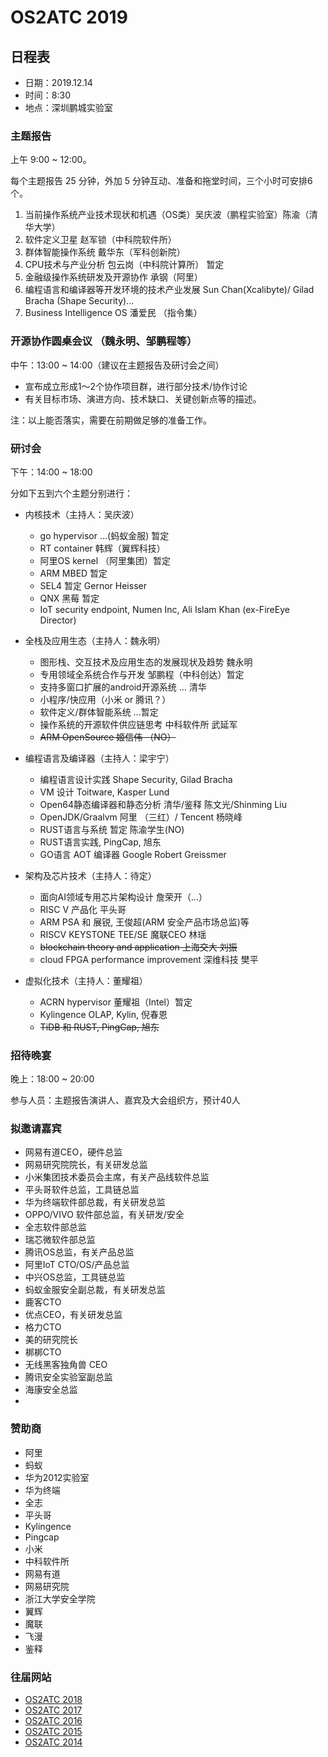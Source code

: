 # OS2ATC 2019

## 日程表

- 日期：2019.12.14
- 时间：8:30
- 地点：深圳鹏城实验室


### 主题报告

上午 9:00 \~ 12:00。

每个主题报告 25 分钟，外加 5 分钟互动、准备和拖堂时间，三个小时可安排6个。

1. 当前操作系统产业技术现状和机遇（OS类）吴庆波（鹏程实验室）陈渝（清华大学）
1. 软件定义卫星 赵军锁（中科院软件所）
1. 群体智能操作系统 戴华东（军科创新院）
1. CPU技术与产业分析 包云岗（中科院计算所） 暂定
1. 金融级操作系统研发及开源协作 承钢（阿里）
1. 编程语言和编译器等开发环境的技术产业发展 Sun Chan(Xcalibyte)/ Gilad Bracha (Shape Security)...
1. Business Intelligence OS 潘爱民 （指令集）

### 开源协作圆桌会议 （魏永明、邹鹏程等）

中午：13:00 \~ 14:00（建议在主题报告及研讨会之间）

- 宣布成立形成1～2个协作项目群，进行部分技术/协作讨论
- 有关目标市场、演进方向、技术缺口、关键创新点等的描述。

注：以上能否落实，需要在前期做足够的准备工作。

### 研讨会

下午：14:00 \~ 18:00

分如下五到六个主题分别进行：

- 内核技术（主持人：吴庆波）
   - go hypervisor ...(蚂蚁金服)  暂定
   - RT container 韩辉（翼辉科技）
   - 阿里OS kernel （阿里集团）暂定
   - ARM MBED 暂定
   - SEL4 暂定 Gernor Heisser
   - QNX 黑莓 暂定
   - IoT security endpoint, Numen Inc, Ali Islam Khan (ex-FireEye Director)

- 全栈及应用生态（主持人：魏永明）
   - 图形栈、交互技术及应用生态的发展现状及趋势 魏永明
   - 专用领域全系统合作与开发  邹鹏程（中科创达）暂定
   - 支持多窗口扩展的android开源系统 ... 清华
   - 小程序/快应用（小米 or 腾讯？）
   - 软件定义/群体智能系统 ...暂定
   - 操作系统的开源软件供应链思考 中科软件所 武延军
   - ~~ARM OpenSource 姬信伟 （NO）~~

- 编程语言及编译器（主持人：梁宇宁）
   - 编程语言设计实践 Shape Security, Gilad Bracha
   - VM 设计  Toitware, Kasper Lund
   - Open64静态编译器和静态分析 清华/鉴释 陈文光/Shinming Liu
   - OpenJDK/Graalvm 阿里 （三红）/ Tencent 杨晓峰  
   - RUST语言与系统  暂定 陈渝学生(NO)
   - RUST语言实践, PingCap, 旭东
   - GO语言 AOT 编译器 Google Robert Greissmer

- 架构及芯片技术（主持人：待定）
   - 面向AI领域专用芯片架构设计 詹荣开（...）
   - RISC V 产品化 平头哥
   - ARM PSA 和 展锐, 王俊超(ARM 安全产品市场总监)等 
   - RISCV KEYSTONE TEE/SE 魔联CEO 林瑶
   - ~~blockchain theory and application 上海交大 刘振~~
   - cloud FPGA performance improvement 深维科技 樊平
   
- 虚拟化技术（主持人：董耀祖）
   - ACRN hypervisor  董耀祖（Intel）暂定
   - Kylingence OLAP, Kylin, 倪春恩
   - ~~TiDB 和 RUST, PingCap, 旭东~~

### 招待晚宴

晚上：18:00 \~ 20:00

参与人员：主题报告演讲人、嘉宾及大会组织方，预计40人

### 拟邀请嘉宾

- 网易有道CEO，硬件总监
- 网易研究院院长，有关研发总监
- 小米集团技术委员会主席，有关产品线软件总监
- 平头哥软件总监，工具链总监
- 华为终端软件部总裁，有关研发总监
- OPPO/VIVO 软件部总监，有关研发/安全
- 全志软件部总监
- 瑞芯微软件部总监
- 腾讯OS总监，有关产品总监
- 阿里IoT CTO/OS/产品总监
- 中兴OS总监，工具链总监
- 蚂蚁金服安全副总裁，有关研发总监
- 鹿客CTO
- 优点CEO，有关研发总监
- 格力CTO
- 美的研究院长
- 梆梆CTO
- 无线黑客独角兽 CEO
- 腾讯安全实验室副总监
- 海康安全总监
- 

### 赞助商

- 阿里
- 蚂蚁
- 华为2012实验室
- 华为终端
- 全志
- 平头哥
- Kylingence
- Pingcap
- 小米
- 中科软件所
- 网易有道
- 网易研究院
- 浙江大学安全学院
- 翼辉
- 魔联
- 飞漫
- 鉴释

### 往届网站

- [OS2ATC 2018](http://soft.cs.tsinghua.edu.cn/os2atc2018/index.html)
- [OS2ATC 2017](http://soft.cs.tsinghua.edu.cn/os2atc2017/index.html)
- [OS2ATC 2016](http://soft.cs.tsinghua.edu.cn/os2atc2016/index.html)
- [OS2ATC 2015](http://soft.cs.tsinghua.edu.cn/os2atc2015/index.html)
- [OS2ATC 2014](http://soft.cs.tsinghua.edu.cn/os2atc2014/index.html)




